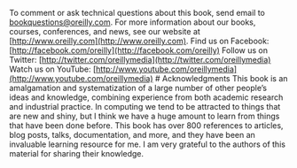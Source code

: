 To comment or ask technical questions about this book, send email to [bookquestions@oreilly.com](mailto:bookquestions@oreilly.com). For more information about our books, courses, conferences, and news, see our website at [http://www.oreilly.com](http://www.oreilly.com). Find us on Facebook: [http://facebook.com/oreilly](http://facebook.com/oreilly) Follow us on Twitter: [http://twitter.com/oreillymedia](http://twitter.com/oreillymedia) Watch us on YouTube: [http://www.youtube.com/oreillymedia](http://www.youtube.com/oreillymedia) # Acknowledgments This book is an amalgamation and systematization of a large number of other people’s ideas and
knowledge, combining experience from both academic research and industrial practice. In computing we
tend to be attracted to things that are new and shiny, but I think we have a huge amount to learn
from things that have been done before. This book has over 800 references to articles, blog posts,
talks, documentation, and more, and they have been an invaluable learning resource for me. I am very
grateful to the authors of this material for sharing their knowledge.